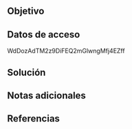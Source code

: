 ## Objetivo

## Datos de acceso
WdDozAdTM2z9DiFEQ2mGlwngMfj4EZff
## Solución

## Notas adicionales

## Referencias
